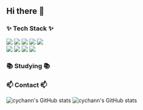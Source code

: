 ## Hi there 👋

<h3>✨ Tech Stack ✨</h3>  
<div>
  <img src="https://img.shields.io/badge/JavaScript-F7DF1E?style=flat&logo=JavaScript&logoColor=white">
  <img src="https://img.shields.io/badge/React-61DAFB?style=flat&logo=React&logoColor=white">
  <img src="https://img.shields.io/badge/Vue.js-4FC08D?style=flat&logo=Vue.js&logoColor=white">
  <img src="https://img.shields.io/badge/Nuxt.js-00DC82?style=flat&logo=Nuxt.js&logoColor=white">
  <img src="https://img.shields.io/badge/Typescript-3178C6?style=flat&logo=Typescript&logoColor=white">
</div>
<div>
  <img src="https://img.shields.io/badge/Python-3776AB?style=flat&logo=Python&logoColor=white">
  <img src="https://img.shields.io/badge/Django-092E20?style=flat&logo=Django&logoColor=white">
  <img src="https://img.shields.io/badge/MySQL-4479A1?style=flat&logo=MySQL&logoColor=white">
  <img src="https://img.shields.io/badge/AWS-232F3E?style=flat&logo=Amazon Web Services&logoColor=white">
</div>

<h3>📚 Studying 📚</h3>

<h3>📫 Contact 📫</h3>

![cychann's GitHub stats](https://github-readme-stats.vercel.app/api?username=cychann&show_icons=true&?count_private=true)
![cychann's GitHub stats](https://github-readme-stats.vercel.app/api/top-langs/?username=cychann&layout=compact)
